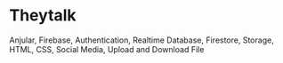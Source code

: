 # Theytalk
Anjular, Firebase, Authentication, Realtime Database, Firestore, Storage, HTML, CSS, Social Media, Upload and Download File
